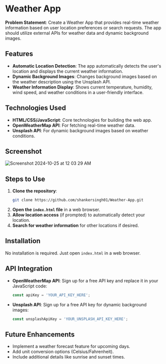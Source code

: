 # Weather App

**Problem Statement**: Create a Weather App that provides real-time weather information based on user location preferences or search requests. The app should utilize external APIs for weather data and dynamic background images.

## Features
- **Automatic Location Detection**: The app automatically detects the user's location and displays the current weather information.
- **Dynamic Background Images**: Changes background images based on the weather description using the Unsplash API.
- **Weather Information Display**: Shows current temperature, humidity, wind speed, and weather conditions in a user-friendly interface.

## Technologies Used
- **HTML/CSS/JavaScript**: Core technologies for building the web app.
- **OpenWeatherMap API**: For fetching real-time weather data.
- **Unsplash API**: For dynamic background images based on weather conditions.

## Screenshot

![Screenshot 2024-10-25 at 12 03 29 AM](https://github.com/user-attachments/assets/d759bd5e-2bb1-485a-8c18-2f95a7c299d4)


## Steps to Use
1. **Clone the repository**:
   ```bash
   git clone https://github.com/shankersingh01/Weather-App.git
   ```
2. **Open the `index.html` file** in a web browser.
3. **Allow location access** (if prompted) to automatically detect your location.
4. **Search for weather information** for other locations if desired.

## Installation
No installation is required. Just open `index.html` in a web browser.

## API Integration
- **OpenWeatherMap API**: Sign up for a free API key and replace it in your JavaScript code:
   ```javascript
   const apiKey = 'YOUR_API_KEY_HERE';
   ```

- **Unsplash API**: Sign up for a free API key for dynamic background images:
   ```javascript
   const unsplashApiKey = 'YOUR_UNSPLASH_API_KEY_HERE';
   ```

## Future Enhancements
- Implement a weather forecast feature for upcoming days.
- Add unit conversion options (Celsius/Fahrenheit).
- Include additional details like sunrise and sunset times.

